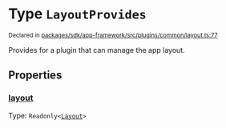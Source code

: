 # Type `LayoutProvides`
<sub>Declared in [packages/sdk/app-framework/src/plugins/common/layout.ts:77](https://github.com/dxos/dxos/blob/664e23dbe/packages/sdk/app-framework/src/plugins/common/layout.ts#L77)</sub>


Provides for a plugin that can manage the app layout.

## Properties
### [layout](https://github.com/dxos/dxos/blob/664e23dbe/packages/sdk/app-framework/src/plugins/common/layout.ts#L78)
Type: <code>Readonly&lt;[Layout](/api/@dxos/app-framework/types/Layout)&gt;</code>





